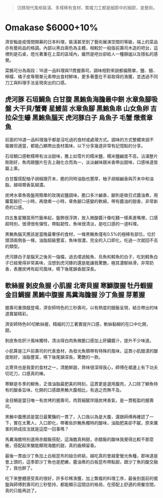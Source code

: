 > 沉穩現代風格裝潢、多樣稀有食材、繁複刀工都是細節中的細節，是藝術。
# Omakase $6000+10%
濟安鮨是疫情間開幕的日本料理，裝潢甚至到了藝術展演空間的等級，端上的菜品亦有藝術品的格調。內部以黑白兩色為主體，相較於一般版前壽司木造的吧台，這裡則是石桌，燈光著重在上菜的區域內，雖然是吧台卻給人一種靜謐以及隱私的感覺。

菜餚可分為兩段：16道一品料理與11貫握壽司，調味相對來說都偏簡單，鹽、醋、檸檬、橘子皮等簡單元素帶出食材鮮味，更多著墨在不易取得的漁獲，並透過不同刀工與料理手法呈現突出的口感。
## 虎河豚 石垣鯛魚 白甘腹 黑鮪魚海膽最中餅 水章魚腳吸盤 大干貝/蟹膏 星鰻苗 水章魚腳 黑鮪魚串 山女魚卵 吉拉朵生蠔 黑鮪魚腦天 虎河豚白子 烏魚子 毛蟹 燉煮章魚
前面的16道一品料理幾乎都是沒吃過的食材或處理方式。調味的方式整體來說不複雜但適當，都能凸顯帶出食材風味，以下分享幾道非常有記憶點的分享。

石垣鯛口感軟糯帶有淡淡甜味，撒上如雪片的糯米鹽，糯米鹽鹹度不高，沾滿整片剛剛好，魚肉跟鹽片在舌上融化合而為一，淡淡鹹味跟米香帶出甜味，口感味道皆屬上乘。

白甘腹搭配柚子胡椒跟芥末，脆的同時油脂也豐厚，柚子胡椒鹹香與芥末中和油脂，越咀嚼香氣越濃。

炭烤水章魚吸盤用簡單的玫瑰岩鹽調味，脆口多汁鹹香，腳則是做日式醬油煮，用蘿蔔敲打一小時，再燉煮一小時，章魚腳口感變的軟綿，帶有醬油的甜香，非常新奇的口感。

四五隻星鰻苗用竹籤串起，盤飾很浮誇，放入微酸醬汁像吃麵一樣素進嘴裡，口感超特別，很滑很有彈性，帶點韌性，魚味很清淡，是吃口感的一道料理。

黑鮪魚腦天應該是當晚最奢侈的食材，一條黑鮪魚僅有0.5%的極稀有部位，位於頭頂兩側各一條，油脂超級豐富，魚味很濃，完全的入口即化，吃過一次就回不去的類型。

虎河豚白子是腦天之後另一強檔，過去嚐過鮭魚、烏魚和鱈魚的白子，吃到鱈魚白子已經覺得非常美味，沒想到虎河豚的還是能讓我驚艷，極其濃郁絲滑，非常奶香，表層炭烤有起司風味，嚥下後尾韻香甜深長。
## 軟絲握 剝皮魚握 小肌握 北寄貝握 寒鰤腹握 牡丹蝦握 金目鯛握 黑鮪中腹握 馬糞海膽握 沙丁魚握 芽蔥握
握壽司重頭戲登場，濟安師特色的三秒壽司，以有熱度的醋飯呈現，結合帶出的味道實屬精彩。

濟安師特色80切軟絲握，精細的刀工著實提升口感，軟絲黏糊的在口中化開，甜。

剝皮魚佐肝汁風味獨特，清淡得白肉魚微脆口感加上肝臟醬汁，提升不少味道。

小肌算是江戶前壽司的代表食材，為發光魚類帶有特殊的風味，這貫小肌醋漬的酸度剛好，油脂豐富，嚥下後尾韻深長，驚艷的一款。

北寄貝也是我愛的食材之一，清脆鮮甜，貝味很深得我心，師傅在裙邊上有下功夫切花刀，口感真的棒。

寒鰤是冬季的鰤魚，正值油脂最肥美的時刻，這貫更是選用腹肉，入口除了鰤魚特有的酸香旨味，化開的口感跟黑鮪大腹相比，有過之而無不及。

金目鯛是當日唯一有炭烤的握壽司，肉質細膩伴隨炭烤香氣，是一貫輕盈的握壽司。

黑鮪中腹應該是當日最驚豔的一貫了，入口我以為是大腹，還跟師傅再確認了一下，實在太驚人，入口即化，帶著些許鮪魚獨特的酸味，油脂肥美卻不膩，原來厲害的熟成技法就是這麼一回事嗎？

馬糞海膽特別選用赤醋飯搭配，這海膽真夠甜，赤醋飯的酸味我覺得比較不那麼衝，搭配起來蠻能顯現海膽的甜，真的齒頰留香。

最後一貫由沙丁魚加上白板昆布的組合終結，越吃真的會越愛螢光魚種，那味道是會上頭的，這季節沙丁魚也是肥嫩，醬油煮的白板昆布帶點甜，跟沙丁魚的酸交融了，我也醉了。

吃下來整體感受真的很好，許多珍稀漁獲，加上繁複的料理工序，最後到面前的擺盤與師傅對壽司的三秒堅持，都能顯示這間店的格局，在搭配上舒適的用餐空間，真的只能再訪了。